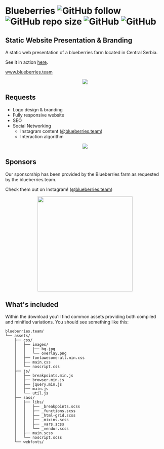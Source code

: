 # Blueberries ![GitHub follow](https://img.shields.io/github/followers/ficanovak?label=Follow&style=social) ![GitHub repo size](https://img.shields.io/github/repo-size/ficanovak/blueberries.team) ![GitHub](https://img.shields.io/github/license/ficanovak/blueberries.team) ![GitHub](https://img.shields.io/website?down_color=red&down_message=offline&up_color=green&up_message=online&url=http%3A%2F%2Fblueberries.team%2F)


 ## Static Website Presentation & Branding
 
 A static web presentation of a blueberries farm located in Central Serbia.
 
 See it in action [here](http://blueberries.team/).
 
 www.blueberries.team
 
<p align="center">
  <img src="https://i.imgur.com/C9Ove9n.png"/>
</p>



## Requests
 - Logo design & branding
 - Fully responsive website
 - SEO
 - Social Networking
     - Instagram content ([@blueberries.team](https://www.instagram.com/blueberries.team/))
     - Interaction algorithm



<p align="center">
  <img src="https://i.imgur.com/8KHvZyI.gif"/>
</p>


## Sponsors

Our sponsorship has been provided by the Blueberries farm as requested by the blueberries.team. 

Check them out on Instagram! ([@blueberries.team](https://www.instagram.com/blueberries.team/))
<p align="center">
  <img width="300" src="https://i.imgur.com/jtAzVy1.png"/>
</p>

## What's included

Within the download you'll find common assets providing both compiled and minified variations. You should see something like this:

```text
blueberries.team/
└── assets/
    ├── css/
    │   ├── images/
    │   │   ├── bg.jpg
    │   │   └── overlay.png
    │   ├── fontawesome-all.min.css
    │   ├── main.css
    │   └── noscript.css
    ├── js/
    │   ├── breakpoints.min.js
    │   ├── browser.min.js
    │   ├── jquery.min.js
    │   ├── main.js
    │   └── util.js
    ├── sass/
    │   ├── libs/
    │   │   ├── _breakpoints.scss
    │   │   ├── _functions.scss
    │   │   ├── _html-grid.scss
    │   │   ├── _mixins.scss
    │   │   ├── _vars.scss
    │   │   └── _vendor.scss
    │   ├── main.scss
    │   └── noscript.scss
    └── webfonts/
```

